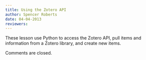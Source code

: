 ```yaml
---
title: Using the Zotero API
author: Spencer Roberts
date: 04-04-2013
reviewers: 
---
```


These lesson use Python to access the Zotero API, pull items and
information from a Zotero library, and create new items.

Comments are closed.
